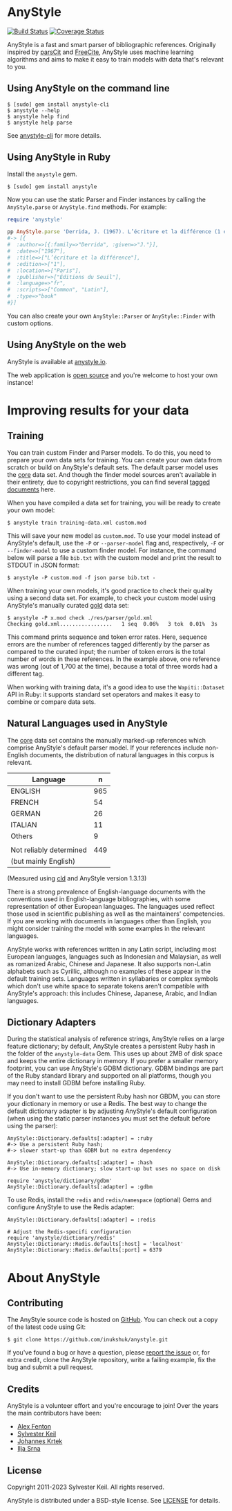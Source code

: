AnyStyle
========
[![Build Status](https://travis-ci.org/inukshuk/anystyle.svg?branch=master)](https://travis-ci.org/inukshuk/anystyle)
[![Coverage Status](https://coveralls.io/repos/github/inukshuk/anystyle/badge.svg?branch=master)](https://coveralls.io/github/inukshuk/anystyle?branch=master)

AnyStyle is a fast and smart parser of bibliographic references.
Originally inspired by [parsCit][] and [FreeCite][],
AnyStyle uses machine learning algorithms
and aims to make it easy to train models
with data that's relevant to you.


Using AnyStyle on the command line
----------------------------------
    $ [sudo] gem install anystyle-cli
    $ anystyle --help
    $ anystyle help find
    $ anystyle help parse

See [anystyle-cli][] for more details.


Using AnyStyle in Ruby
----------------------
Install the `anystyle` gem.

    $ [sudo] gem install anystyle

Now you can use the static Parser and Finder instances
by calling the `AnyStyle.parse` or `AnyStyle.find` methods.
For example:

```ruby
require 'anystyle'

pp AnyStyle.parse 'Derrida, J. (1967). L’écriture et la différence (1 éd.). Paris: Éditions du Seuil.'
#-> [{
#  :author=>[{:family=>"Derrida", :given=>"J."}],
#  :date=>["1967"],
#  :title=>["L’écriture et la différence"],
#  :edition=>["1"],
#  :location=>["Paris"],
#  :publisher=>["Éditions du Seuil"],
#  :language=>"fr",
#  :scripts=>["Common", "Latin"],
#  :type=>"book"
#}]
```

You can also create your own
`AnyStyle::Parser` or `AnyStyle::Finder` with custom options.


Using AnyStyle on the web
-------------------------
AnyStyle is available at [anystyle.io][].

The web application is [open source][]
and you're welcome to host your own instance!

[anystyle-cli]: https://github.com/inukshuk/anystyle-cli
[anystyle.io]: https://anystyle.io
[open source]: https://github.com/inukshuk/anystyle.io
[parsCit]: http://aye.comp.nus.edu.sg/parsCit/
[FreeCite]: http://freecite.library.brown.edu/


Improving results for your data
===============================
Training
--------
You can train custom Finder and Parser models.
To do this, you need to prepare your own data sets for training.
You can create your own data from scratch
or build on AnyStyle's default sets.
The default parser model uses the [core][] data set.
And though the finder model sources aren't available in their entirety,
due to copyright restrictions,
you can find several [tagged documents][] here.

When you have compiled a data set for training,
you will be ready to create your own model:

    $ anystyle train training-data.xml custom.mod

This will save your new model as `custom.mod`.
To use your model instead of AnyStyle's default,
use the `-P` or `--parser-model` flag and, respectively,
`-F` or `--finder-model` to use a custom finder model.
For instance, the command below
will parse a file `bib.txt` with the custom model
and print the result to STDOUT in JSON format:

    $ anystyle -P custom.mod -f json parse bib.txt -

When training your own models, it's good practice
to check their quality using a second data set.
For example, to check your custom model
using AnyStyle's manually curated [gold][] data set:

    $ anystyle -P x.mod check ./res/parser/gold.xml
    Checking gold.xml.................   1 seq  0.06%   3 tok  0.01%  3s

This command prints sequence and token error rates.
Here, sequence errors are the number of references
tagged differently by the parser
as compared to the curated input;
the number of token errors
is the total number of words in these references.
In the example above, one reference was wrong
(out of 1,700 at the time),
because a total of three words had a different tag.

When working with training data,
it's a good idea to use the `Wapiti::Dataset` API in Ruby:
it supports standard set operators
and makes it easy to combine or compare data sets.

[core]: https://github.com/inukshuk/anystyle/blob/master/res/parser/core.xml
[gold]: https://github.com/inukshuk/anystyle/blob/master/res/parser/gold.xml
[tagged documents]: https://github.com/inukshuk/anystyle/blob/master/res/finder


Natural Languages used in AnyStyle
----------------------------------
The [core][] data set contains the manually marked-up references
which comprise AnyStyle's default parser model.
If your references include non-English documents,
the distribution of natural languages in this corpus is relevant.

| Language                | n   |
|-------------------------|-----|
| ENGLISH                 | 965 |
| FRENCH                  | 54  |
| GERMAN                  | 26  |
| ITALIAN                 | 11  |
| Others                  | 9   |
|                         |     |
| Not reliably determined | 449 |
| (but mainly English)    |     |

(Measured using [cld][] and AnyStyle version 1.3.13)

There is a strong prevalence of English-language documents with the
conventions used in English-language bibliographies,
with some representation of other European languages.
The languages used reflect those used in scientific publishing
as well as the maintainers' competencies.
If you are working with documents in languages other than English,
you might consider training the model with some examples
in the relevant languages.

AnyStyle works with references written in any Latin script,
including most European languages,
languages such as Indonesian and Malaysian,
as well as romanized Arabic, Chinese and Japanese.
It also supports non-Latin alphabets such as Cyrillic,
although no examples of these appear in the default training sets.
Languages written in syllabaries or complex symbols
which don't use white space to separate tokens
aren't compatible with AnyStyle's approach:
this includes Chinese, Japanese, Arabic, and Indian languages. 

[cld]: https://github.com/jtoy/cld


Dictionary Adapters
-------------------
During the statistical analysis of reference strings,
AnyStyle relies on a large feature dictionary;
by default, AnyStyle creates a persistent Ruby hash
in the folder of the `anystyle-data` Gem.
This uses up about 2MB of disk space
and keeps the entire dictionary in memory.
If you prefer a smaller memory footprint,
you can use AnyStyle's GDBM dictionary.
GDBM bindings are part of the Ruby standard library
and supported on all platforms,
though you may need to install GDBM before installing Ruby.

If you don't want to use the persistent Ruby hash nor GBDM,
you can store your dictionary in memory or use a Redis.
The best way to change the default dictionary adapter
is by adjusting AnyStyle's default configuration
(when using the static parser instances
you must set the default before using the parser):

    AnyStyle::Dictionary.defaults[:adapter] = :ruby
    #-> Use a persistent Ruby hash;
    #-> slower start-up than GDBM but no extra dependency

    AnyStyle::Dictionary.defaults[:adapter] = :hash
    #-> Use in-memory dictionary; slow start-up but uses no space on disk

    require 'anystyle/dictionary/gdbm'
    AnyStyle::Dictionary.defaults[:adapter] = :gdbm

To use Redis, install the `redis` and `redis/namespace` (optional) Gems
and configure AnyStyle to use the Redis adapter:

    AnyStyle::Dictionary.defaults[:adapter] = :redis

    # Adjust the Redis-specifi configuration
    require 'anystyle/dictionary/redis'
    AnyStyle::Dictionary::Redis.defaults[:host] = 'localhost'
    AnyStyle::Dictionary::Redis.defaults[:port] = 6379


About AnyStyle
==============
Contributing
------------
The AnyStyle source code is hosted on [GitHub][].
You can check out a copy of the latest code using Git:

    $ git clone https://github.com/inukshuk/anystyle.git

If you've found a bug or have a question,
please [report the issue][] or,
for extra credit, clone the AnyStyle repository,
write a failing example, fix the bug and submit a pull request.

[GitHub]: https://github.com/inukshuk/anystyle/
[report the issue]: https://github.com/inukshuk/anystyle/issues


Credits
-------
AnyStyle is a volunteer effort and you're encourage to join!
Over the years the main contributors have been:

* [Alex Fenton](https://github.com/a-fent)
* [Sylvester Keil](https://github.com/inukshuk)
* [Johannes Krtek](https://github.com/flachware)
* [Ilja Srna](https://github.com/namyra)


License
-------
Copyright 2011-2023 Sylvester Keil. All rights reserved.

AnyStyle is distributed under a BSD-style license.
See [LICENSE](./LICENSE) for details.
